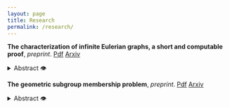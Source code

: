 ```yaml
---
layout: page
title: Research
permalink: /research/
---
```

__The characterization of infinite Eulerian graphs, a short and computable proof__, *preprint*. 
[Pdf](files/Paper_2.pdf) [Arxiv](https://arxiv.org/abs/2305.17998) 



<details><summary>Abstract 👁</summary>
  
In this paper we present a short proof of a theorem by Erdős, Grünwald and Weiszfeld on the characterization of infinite graphs which admit infinite Eulerian trails. In addition, we extend this result with a characterization of which finite trails can be extended to infinite Eulerian trails. Our proof is computable and yields an effective version of this theorem. This exhibits stark contrast with other classical results in the theory of infinite graphs which are not effective.
</details>


</details> 

__The geometric subgroup membership problem__, *preprint*. 
[Pdf](files/Paper_1.pdf) [Arxiv](https://arxiv.org/abs/2303.14820)

<details><summary> Abstract 👁</summary>

We show that every infinite graph which is locally finite and connected admits a translation-like action by $\mathbb{Z}$ such that the distance between a vertex $v$ and $v∗1$ is uniformly bounded by 3. This action can be taken to be transitive if and only if the graph has one or two ends. This strengthens a theorem by Brandon Seward.
  
Our proof is constructive, and thus it can be made computable. More precisely, we show that a finitely generated group with decidable word problem admits a translation-like action by $\mathbb{Z}$ which is computable, and satisfies an extra condition which we call decidable orbit membership problem.

As an application we show that on any finitely generated infinite group with decidable word problem, effective subshifts attain all effectively closed  Medvedev degrees. This extends a classification proved by Joseph Miller for $\mathbb{Z}^{d}, d≥1$. 
</details>

